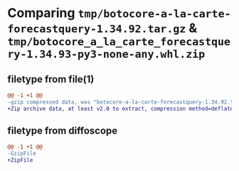 # Comparing `tmp/botocore-a-la-carte-forecastquery-1.34.92.tar.gz` & `tmp/botocore_a_la_carte_forecastquery-1.34.93-py3-none-any.whl.zip`

## filetype from file(1)

```diff
@@ -1 +1 @@
-gzip compressed data, was "botocore-a-la-carte-forecastquery-1.34.92.tar", last modified: Fri Apr 26 01:01:27 2024, max compression
+Zip archive data, at least v2.0 to extract, compression method=deflate
```

## filetype from diffoscope

```diff
@@ -1 +1 @@
-GzipFile
+ZipFile
```

